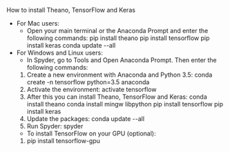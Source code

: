 How to install Theano, TensorFlow and Keras
- For Mac users:
    + Open your main terminal or the Anaconda Prompt and enter the following commands:
    pip install theano
    pip install tensorflow
    pip install keras
    conda update --all
- For Windows and Linux users:
    + In Spyder, go to Tools and Open Anaconda Prompt. Then enter the following commands:
    1. Create a new environment with Anaconda and Python 3.5:
    conda create -n tensorflow python=3.5 anaconda
    2. Activate the environment:
    activate tensorflow
    3. After this you can install Theano, TensorFlow and Keras:
    conda install theano
    conda install mingw libpython
    pip install tensorflow
    pip install keras
    4. Update the packages:
    conda update --all
    5. Run Spyder:
    spyder
    + To install TensorFlow on your GPU (optional):
    1. pip install tensorflow-gpu
